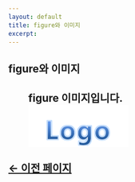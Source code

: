 ```yaml
---
layout: default
title: figure와 이미지
excerpt: 
---
```


<h2>figure와 이미지<h2>

<figure>
    <figcaption>figure 이미지입니다.</figcaption>
    <img src="/wai-aria/image/logo.png" width="200">
</figure>

<p><a href="#" onclick="history.back(-1);">← 이전 페이지</a></p>